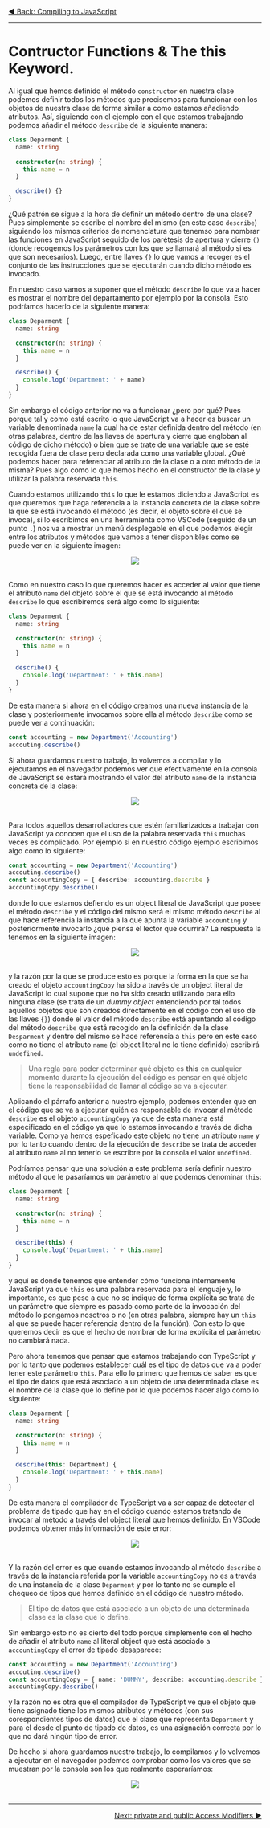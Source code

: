 <p align="left">
 <a href="05_04.md">◀ Back: Compiling to JavaScript</a>
</p>

---

# Contructor Functions & The this Keyword.

Al igual que hemos definido el método `constructor` en nuestra clase podemos definir todos los métodos que precisemos para funcionar con los objetos de nuestra clase de forma similar a como estamos añadiendo atributos. Así, siguiendo con el ejemplo con el que estamos trabajando podemos añadir el método `describe` de la siguiente manera:

```ts
class Deparment {
  name: string

  constructor(n: string) {
    this.name = n
  }

  describe() {}
}
```

¿Qué patrón se sigue a la hora de definir un método dentro de una clase? Pues simplemente se escribe el nombre del mismo (en este caso `describe`) siguiendo los mismos criterios de nomenclatura que tenemso para nombrar las funciones en JavaScript seguido de los parétesis de apertura y cierre `()` (donde recogemos los parámetros con los que se llamará al método si es que son necesarios). Luego, entre llaves `{}` lo que vamos a recoger es el conjunto de las instrucciones que se ejecutarán cuando dicho método es invocado.

En nuestro caso vamos a suponer que el método `describe` lo que va a hacer es mostrar el nombre del departamento por ejemplo por la consola. Esto podríamos hacerlo de la siguiente manera:

```ts
class Deparment {
  name: string

  constructor(n: string) {
    this.name = n
  }

  describe() {
    console.log('Department: ' + name)
  }
}
```

Sin embargo el código anterior no va a funcionar ¿pero por qué? Pues porque tal y como está escrito lo que JavaScript va a hacer es buscar un variable denominada `name` la cual ha de estar definida dentro del método (en otras palabras, dentro de las llaves de apertura y cierre que engloban al código de dicho método) o bien que se trate de una variable que se esté recogida fuera de clase pero declarada como una variable global. ¿Qué podemos hacer para referenciar al atributo de la clase o a otro método de la misma? Pues algo como lo que hemos hecho en el constructor de la clase y utilizar la palabra reservada `this`.

Cuando estamos utilizando `this` lo que le estamos diciendo a JavaScript es que queremos que haga referencia a la instancia concreta de la clase sobre la que se está invocando el método (es decir, el objeto sobre el que se invoca), si lo escribimos en una herramienta como VSCode (seguido de un punto `.`) nos va a mostrar un menú desplegable en el que podemos elegir entre los atributos y métodos que vamos a tener disponibles como se puede ver en la siguiente imagen:

<div style='text-align: center'>
  <img src='images/05_04.png' />
</div>
<br />

Como en nuestro caso lo que queremos hacer es acceder al valor que tiene el atributo `name` del objeto sobre el que se está invocando al método `describe` lo que escribiremos será algo como lo siguiente:

```ts
class Deparment {
  name: string

  constructor(n: string) {
    this.name = n
  }

  describe() {
    console.log('Department: ' + this.name)
  }
}
```

De esta manera si ahora en el código creamos una nueva instancia de la clase y posteriormente invocamos sobre ella al método `describe` como se puede ver a continuación:

```ts
const accounting = new Department('Accounting')
accouting.describe()
```

Si ahora guardamos nuestro trabajo, lo volvemos a compilar y lo ejecutamos en el navegador podemos ver que efectivamente en la consola de JavaScript se estará mostrando el valor del atributo `name` de la instancia concreta de la clase:

<div style='text-align: center'>
  <img src='images/05_05.png' />
</div>
<br />

Para todos aquellos desarrolladores que estén familiarizados a trabajar con JavaScript ya conocen que el uso de la palabra reservada `this` muchas veces es complicado. Por ejemplo si en nuestro código ejemplo escribimos algo como lo siguiente:

```ts
const accounting = new Department('Accounting')
accouting.describe()
const accountingCopy = { describe: accounting.describe }
accountingCopy.describe()
```

donde lo que estamos defiendo es un object literal de JavaScript que posee el método `describe` y el código del mismo será el mismo método `describe` al que hace referencia la instancia a la que apunta la variable `accounting` y posteriormente invocarlo ¿qué piensa el lector que ocurrirá? La respuesta la tenemos en la siguiente imagen:

<div style='text-align: center'>
  <img src='images/05_06.png' />
</div>
<br />

y la razón por la que se produce esto es porque la forma en la que se ha creado el objeto `accountingCopy` ha sido a través de un object literal de JavaScript lo cual supone que no ha sido creado utilizando para ello ninguna clase (se trata de un *dummy object* entendiendo por tal todos aquellos objetos que son creados directamente en el código con el uso de las llaves `{}`) donde el valor del método `describe` está apuntando al código del método `describe` que está recogido en la definición de la clase `Desparment` y dentro del mismo se hace referencia a `this` pero en este caso como no tiene el atributo `name` (el object literal no lo tiene definido) escribirá `undefined`.

> Una regla para poder determinar qué objeto es **this** en cualquier momento durante la ejecución del código es pensar en qué objeto tiene la responsabilidad de llamar al código se va a ejecutar.

Aplicando el párrafo anterior a nuestro ejemplo, podemos entender que en el código que se va a ejecutar quién es responsable de invocar al método `describe` es el objeto `accountingCopy` ya que de esta manera está especificado en el código ya que lo estamos invocando a través de dicha variable. Como ya hemos espeficado este objeto no tiene un atributo `name` y por lo tanto cuando dentro de la ejecución de `describe` se trata de acceder al atributo `name` al no tenerlo se escribre por la consola el valor `undefined`.

Podríamos pensar que una solución a este problema sería definir nuestro método al que le pasaríamos un parámetro al que podemos denominar `this`:

```ts
class Deparment {
  name: string

  constructor(n: string) {
    this.name = n
  }

  describe(this) {
    console.log('Department: ' + this.name)
  }
}
```

y aquí es donde tenemos que entender cómo funciona internamente JavaScript ya que `this` es una palabra reservada para el lenguaje y, lo importante, es que pese a que no se indique de forma explícita se trata de un parámetro que siempre es pasado como parte de la invocación del método lo pongamos nosotros o no (en otras palabra, siempre hay un `this` al que se puede hacer referencia dentro de la función). Con esto lo que queremos decir es que el hecho de nombrar de forma explícita el parámetro no cambiará nada.

Pero ahora tenemos que pensar que estamos trabajando con TypeScript y por lo tanto que podemos establecer cuál es el tipo de datos que va a poder tener este parámetro `this`. Para ello lo primero que hemos de saber es que el tipo de datos que está asociado a un objeto de una determinada clase es el nombre de la clase que lo define por lo que podemos hacer algo como lo siguiente:

```ts
class Deparment {
  name: string

  constructor(n: string) {
    this.name = n
  }

  describe(this: Department) {
    console.log('Department: ' + this.name)
  }
}
```

De esta manera el compilador de TypeScript va a ser capaz de detectar el problema de tipado que hay en el código cuando estamos tratando de invocar al método a través del object literal que hemos definido. En VSCode podemos obtener más información de este error:

<div style='text-align: center'>
  <img src='images/05_07.png' />
</div>
<br />

Y la razón del error es que cuando estamos invocando al método `describe` a través de la instancia referida por la variable `accountingCopy` no es a través de una instancia de la clase `Deparment` y por lo tanto no se cumple el chequeo de tipos que hemos definido en el código de nuestro método.

> El tipo de datos que está asociado a un objeto de una determinada clase es la clase que lo define.

Sin embargo esto no es cierto del todo porque simplemente con el hecho de añadir el atributo `name` al literal object que está asociado a `accountingCopy` el error de tipado desaparece:

```ts
const accounting = new Department('Accounting')
accouting.describe()
const accountingCopy = { name: 'DUMMY', describe: accounting.describe }
accountingCopy.describe()
```

y la razón no es otra que el compilador de TypeScript ve que el objeto que tiene asignado tiene los mismos atributos y métodos (con sus corespondientes tipos de datos) que el clase que representa `Department` y para el desde el punto de tipado de datos, es una asignación correcta por lo que no dará ningún tipo de error.

De hecho si ahora guardamos nuestro trabajo, lo compilamos y lo volvemos a ejecutar en el navegador podemos comprobar como los valores que se muestran por la consola son los que realmente esperaríamos:

<div style='text-align: center'>
  <img src='images/05_08.png' />
</div>
<br />

---

<p align="right">
 <a href="05_06.md">Next: private and public Access Modifiers ▶</a>
</p>
